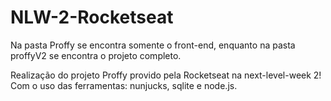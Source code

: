 # NLW-2-Rocketseat

Na pasta Proffy se encontra somente o front-end, enquanto na pasta proffyV2 se encontra o projeto completo.

Realização do projeto Proffy provido pela Rocketseat na next-level-week 2! Com o uso das ferramentas: nunjucks, sqlite e node.js.
